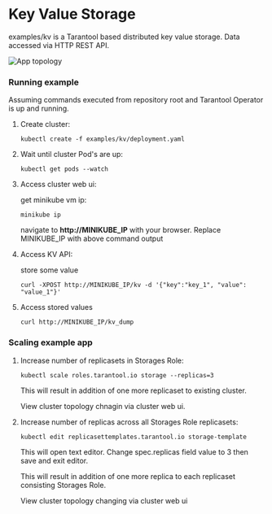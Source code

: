 # Key Value Storage

examples/kv is a Tarantool based distributed key value storage. Data accessed via HTTP REST API.

![App topology](/resources/topology.jpg)

### Running example

Assuming commands executed from repository root and Tarantool Operator is up and running.

1. Create cluster:

    ```shell
    kubectl create -f examples/kv/deployment.yaml
    ```

1. Wait until cluster Pod's are up:

    ```shell
    kubectl get pods --watch
    ```

1. Access cluster web ui:

    get minikube vm ip:

    ```shell
    minikube ip
    ```

    navigate to **http://MINIKUBE_IP** with your browser. Replace MINIKUBE_IP with above command output

1. Access KV API:

    store some value 

    ```shell
    curl -XPOST http://MINIKUBE_IP/kv -d '{"key":"key_1", "value": "value_1"}'
    ```

1. Access stored values

    ```shell
    curl http://MINIKUBE_IP/kv_dump
    ```

### Scaling example app

1. Increase number of replicasets in Storages Role:

    ```shell
    kubectl scale roles.tarantool.io storage --replicas=3
    ```

    This will result in addition of one more replicaset to existing cluster.

    View cluster topology chnagin via cluster web ui.

1. Increase number of replicas across all Storages Role replicasets:

    ```shell 
    kubectl edit replicasettemplates.tarantool.io storage-template
    ```

    This will open text editor. Change spec.replicas field value to 3 then save and exit editor.

    This will result in addition of one more replica to each replicaset consisting Storages Role.

    View cluster topology changing via cluster web ui
